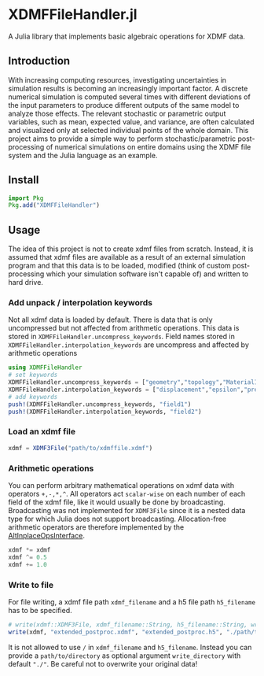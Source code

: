 # XDMFFileHandler.jl

A Julia library that implements basic algebraic operations for XDMF data.

## Introduction

With increasing computing resources, investigating uncertainties in simulation results is becoming an increasingly important factor. A discrete numerical simulation is computed several times with different deviations of the input parameters to produce different outputs of the same model to analyze those effects. The relevant stochastic or parametric output variables, such as mean, expected value, and variance, are often calculated and visualized only at selected individual points of the whole domain. This project aims to provide a simple way to perform stochastic/parametric post-processing of numerical simulations on entire domains using the XDMF file system and the Julia language as an example.

## Install

```julia
import Pkg
Pkg.add("XDMFFileHandler")
```

## Usage

The idea of this project is not to create xdmf files from scratch. Instead, it is assumed that xdmf files are available as a result of an external simulation program and that this data is to be loaded, modified (think of custom post-processing which your simulation software isn't capable of) and written to hard drive.

### Add unpack / interpolation keywords

Not all xdmf data is loaded by default. There is data that is only uncompressed but not affected from arithmetic operations. This data is stored in `XDMFFileHandler.uncompress_keywords`. Field names stored in `XDMFFileHandler.interpolation_keywords` are uncompress and affected by arithmetic operations

```julia
using XDMFFileHandler
# set keywords
XDMFFileHandler.uncompress_keywords = ["geometry","topology","MaterialIDs"]
XDMFFileHandler.interpolation_keywords = ["displacement","epsilon","pressure_interpolated","sigma","temperature_interpolated","temperature"]
# add keywords
push!(XDMFFileHandler.uncompress_keywords, "field1")
push!(XDMFFileHandler.interpolation_keywords, "field2")
```

### Load an xdmf file

```julia
xdmf = XDMF3File("path/to/xdmffile.xdmf")
```

### Arithmetic operations

You can perform arbitrary mathematical operations on xdmf data with operators `+,-,*,^`. All operators act `scalar-wise` on each number of each field of the xdmf file, like it would usually be done by broadcasting. Broadcasting was not implemented for `XDMF3File` since it is a nested data type for which Julia does not support broadcasting. Allocation-free arithmetic operators are therefore implemented by the [AltInplaceOpsInterface](https://github.com/baxmittens/AltInplaceOpsInterface.jl).

```julia
xdmf *= xdmf
xdmf ^= 0.5
xdmf += 1.0
```

### Write to file

For file writing, a xdmf file path `xdmf_filename` and a h5 file path `h5_filename` has to be specified. 
```julia
# write(xdmf::XDMF3File, xdmf_filename::String, h5_filename::String, write_directory::String="./")
write(xdmf, "extended_postproc.xdmf", "extended_postproc.h5", "./path/to/directory")
```
It is not allowed to use `/` in `xdmf_filename` and `h5_filename`. Instead you can provide a `path/to/directory` as optional argument `write_directory` with default `"./"`. Be careful not to overwrite your original data!